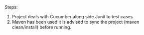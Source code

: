 Steps:

1. Project deals with Cucumber along side Junit to test cases
2. Maven has been used it is advised to sync the project (maven clean/install) before running.
